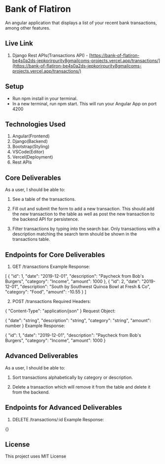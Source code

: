 # Bank of Flatiron
An angular application that displays a list of your recent bank transactions, among other features.

## Live Link
1. Django Rest APIs(Transactions API) - [https://bank-of-flatiron-be4s0a2ds-jepkorirpurity8gmailcoms-projects.vercel.app/transactions/](https://bank-of-flatiron-be4s0a2ds-jepkorirpurity8gmailcoms-projects.vercel.app/transactions/)



## Setup

- Run npm install in your terminal.
- In a new terminal, run npm start. This will run your Angular App on port 4200

## Technologies Used

1. Angular(Frontend)
2. Django(Backend)
3. Bootstrap(Styling)
4. VSCode(Editor)
5. Vercel(Deployment)
6. Rest APIs

## Core Deliverables

As a user, I should be able to:

1. See a table of the transactions.

2. Fill out and submit the form to add a new transaction. This should add the new transaction to the table as well as post the new transaction to the backend API for persistence.

3. Filter transactions by typing into the search bar. Only transactions with a description matching the search term should be shown in the transactions table.


## Endpoints for Core Deliverables

1. GET /transactions
Example Response:

[
  {
    "id": 1,
    "date": "2019-12-01",
    "description": "Paycheck from Bob's Burgers",
    "category": "Income",
    "amount": 1000
  },
  {
    "id": 2,
    "date": "2019-12-01",
    "description": "South by Southwest Quinoa Bowl at Fresh & Co",
    "category": "Food",
    "amount": -10.55
  }
]


2. POST /transactions
Required Headers:

{
  "Content-Type": "application/json"
}
Request Object:

{
  "date": "string",
  "description": "string",
  "category": "string",
  "amount": number
}
Example Response:

{
  "id": 1,
  "date": "2019-12-01",
  "description": "Paycheck from Bob's Burgers",
  "category": "Income",
  "amount": 1000
}

## Advanced Deliverables

As a user, I should be able to:

1. Sort transactions alphabetically by category or description.

2. Delete a transaction which will remove it from the table and delete it from the backend.

## Endpoints for Advanced Deliverables

1. DELETE /transactions/:id
Example Response:

{}

## License
This project uses MIT License
